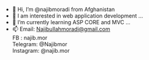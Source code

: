 - 👋 Hi, I’m @najibmoradi from Afghanistan
- 👀 I am interested in web application development ...
- 🌱 I’m currently learning ASP CORE and MVC ...
- 📫 Email: Najibullahmoradi@gmail.com <br>
        FB : najib.mor<br>
        Telegram: @Najibmor<br>
        Instagram: @najib.mor <br>

<!---
najibmoradi/najibmoradi is a ✨ special ✨ repository because its `README.md` (this file) appears on your GitHub profile.
You can click the Preview link to take a look at your changes.
--->
